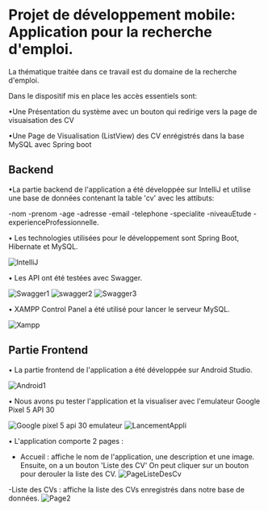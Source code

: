 # Projet de développement mobile: Application pour la recherche d'emploi.

La thématique traitée dans ce travail est du domaine de la 
recherche d'emploi. 

Dans le dispositif mis en place les accès essentiels sont: 

•Une Présentation du système avec un bouton qui redirige vers la 
page de visuaisation des CV 

•Une Page de Visualisation (ListView) des CV enrégistrés dans la 
base MySQL avec Spring boot

## Backend
 •La partie backend de l'application a été développée sur IntelliJ et utilise une base de données contenant la table 'cv' avec les attibuts: 
 
-nom
-prenom
-age
-adresse
-email
-telephone
-specialite
-niveauEtude
-experienceProfessionnelle.

• Les technologies utilisées pour le développement sont Spring Boot, Hibernate et MySQL.

![IntelliJ](https://user-images.githubusercontent.com/112700832/234557006-438c0b92-6e95-4e89-ab1e-00ab06f999d7.PNG)

• Les API ont été testées avec Swagger. 

![Swagger1](https://user-images.githubusercontent.com/112700832/234557146-63f8feb1-55c0-4a47-9e06-a87730fdd4e3.PNG)
![swagger2](https://user-images.githubusercontent.com/112700832/234557181-85901501-10f9-4663-9f83-04738a2372d1.PNG)
![Swagger3](https://user-images.githubusercontent.com/112700832/234557211-631a622c-a8b1-4838-b24f-b8235f2b8472.PNG)


• XAMPP Control Panel a été utilisé pour lancer le serveur MySQL.

![Xampp](https://user-images.githubusercontent.com/112700832/234557341-23f02197-fb8f-40c1-ba9e-edf7b6eaa7cd.PNG)


## Partie Frontend
• La partie frontend de l'application a été développée sur Android Studio. 

![Android1](https://user-images.githubusercontent.com/112700832/234557423-6072dba5-00cd-408b-b70d-cb5f2c4491dc.PNG)

• Nous avons pu tester l'application et la visualiser avec l'emulateur Google Pixel 5 API 30

![Google pixel 5 api 30 emulateur](https://user-images.githubusercontent.com/112700832/234557660-cd00fdf3-7271-494f-8be5-ebdd702aa39c.PNG)
![LancementAppli](https://user-images.githubusercontent.com/112700832/234557708-66ec6552-d524-4617-a467-b369a78727b0.PNG)

• L'application comporte 2 pages :
  - Accueil : affiche le nom de l'application, une description et une image. Ensuite, on a un bouton 'Liste des CV' On peut cliquer sur un bouton pour derouler la liste des CV.
![PageListeDesCv](https://user-images.githubusercontent.com/112700832/234557803-b63f2eab-a0f0-4b06-8d25-61b32e7c10ba.PNG)

  -Liste des CVs : affiche la liste des CVs enregistrés dans notre base de données.
   ![Page2](https://user-images.githubusercontent.com/112700832/234557859-ab4e6fa4-819b-458f-8796-d0b26e67e359.PNG)
